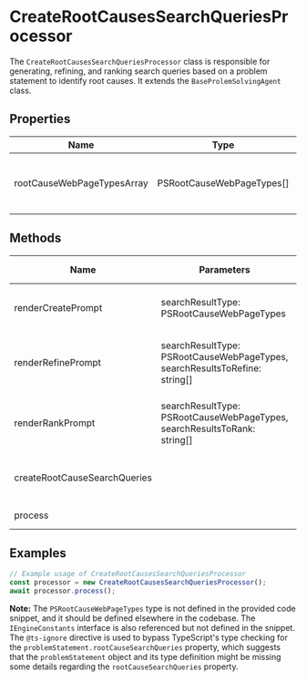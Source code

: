 # CreateRootCausesSearchQueriesProcessor

The `CreateRootCausesSearchQueriesProcessor` class is responsible for generating, refining, and ranking search queries based on a problem statement to identify root causes. It extends the `BaseProlemSolvingAgent` class.

## Properties

| Name                             | Type                                      | Description                                                                 |
|----------------------------------|-------------------------------------------|-----------------------------------------------------------------------------|
| rootCauseWebPageTypesArray       | PSRootCauseWebPageTypes[]                 | Static array of root cause webpage types.                                   |

## Methods

| Name                        | Parameters                                      | Return Type | Description                                                                                   |
|-----------------------------|-------------------------------------------------|-------------|-----------------------------------------------------------------------------------------------|
| renderCreatePrompt          | searchResultType: PSRootCauseWebPageTypes       | Promise     | Generates a prompt for creating search queries based on the given search result type.         |
| renderRefinePrompt          | searchResultType: PSRootCauseWebPageTypes, searchResultsToRefine: string[] | Promise     | Generates a prompt for refining search queries based on the given search result type and existing queries. |
| renderRankPrompt            | searchResultType: PSRootCauseWebPageTypes, searchResultsToRank: string[]   | Promise     | Generates a prompt for ranking search queries based on the given search result type and existing queries. |
| createRootCauseSearchQueries |                                                 | Promise     | Creates, refines, and ranks root cause search queries for each type in `rootCauseWebPageTypesArray`. |
| process                     |                                                 | Promise     | Orchestrates the creation of root cause search queries.                                        |

## Examples

```typescript
// Example usage of CreateRootCausesSearchQueriesProcessor
const processor = new CreateRootCausesSearchQueriesProcessor();
await processor.process();
```

**Note:** The `PSRootCauseWebPageTypes` type is not defined in the provided code snippet, and it should be defined elsewhere in the codebase. The `IEngineConstants` interface is also referenced but not defined in the snippet. The `@ts-ignore` directive is used to bypass TypeScript's type checking for the `problemStatement.rootCauseSearchQueries` property, which suggests that the `problemStatement` object and its type definition might be missing some details regarding the `rootCauseSearchQueries` property.